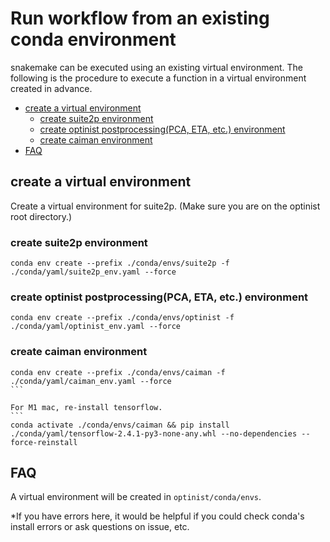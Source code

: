 Run workflow from an existing conda environment
=================

snakemake can be executed using an existing virtual environment.
The following is the procedure to execute a function in a virtual environment created in advance.

* [create a virtual environment](#create-a-virtual-environment)
  * [create suite2p environment](#create-suite2p-environment)
  * [create optinist postprocessing(PCA, ETA, etc.) environment](#create-optinist-postprocessingpca-eta-etc-environment)
  * [create caiman environment](#create-caiman-environment)
* [FAQ](#faq)


## create a virtual environment
Create a virtual environment for suite2p. (Make sure you are on the optinist root directory.)

### create suite2p environment
```
conda env create --prefix ./conda/envs/suite2p -f ./conda/yaml/suite2p_env.yaml --force
```

### create optinist postprocessing(PCA, ETA, etc.) environment
```
conda env create --prefix ./conda/envs/optinist -f ./conda/yaml/optinist_env.yaml --force
```

### create caiman environment
````
conda env create --prefix ./conda/envs/caiman -f ./conda/yaml/caiman_env.yaml --force
```

For M1 mac, re-install tensorflow.
```
conda activate ./conda/envs/caiman && pip install ./conda/yaml/tensorflow-2.4.1-py3-none-any.whl --no-dependencies --force-reinstall
````

## FAQ

A virtual environment will be created in `optinist/conda/envs`.

*If you have errors here, it would be helpful if you could check conda's install errors or ask questions on issue, etc.
